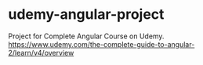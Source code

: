 # udemy-angular-project
Project for Complete Angular Course on Udemy.
https://www.udemy.com/the-complete-guide-to-angular-2/learn/v4/overview
